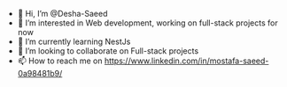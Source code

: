 - 👋 Hi, I’m @Desha-Saeed
- 👀 I’m interested in Web development, working on full-stack projects for now
- 🌱 I’m currently learning NestJs
- 💞️ I’m looking to collaborate on Full-stack projects
- 📫 How to reach me on https://www.linkedin.com/in/mostafa-saeed-0a98481b9/ 

<!---
Desha-Saeed/Desha-Saeed is a ✨ special ✨ repository because its `README.md` (this file) appears on your GitHub profile.
You can click the Preview link to take a look at your changes.
--->
